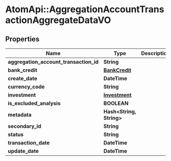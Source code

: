 # AtomApi::AggregationAccountTransactionAggregateDataVO

## Properties
Name | Type | Description | Notes
------------ | ------------- | ------------- | -------------
**aggregation_account_transaction_id** | **String** |  | [optional] 
**bank_credit** | [**BankCredit**](BankCredit.md) |  | [optional] 
**create_date** | **DateTime** |  | [optional] 
**currency_code** | **String** |  | [optional] 
**investment** | [**Investment**](Investment.md) |  | [optional] 
**is_excluded_analysis** | **BOOLEAN** |  | [optional] 
**metadata** | **Hash&lt;String, String&gt;** |  | [optional] 
**secondary_id** | **String** |  | [optional] 
**status** | **String** |  | [optional] 
**transaction_date** | **DateTime** |  | [optional] 
**update_date** | **DateTime** |  | [optional] 


